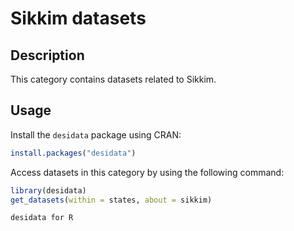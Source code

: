 
# Sikkim datasets
## Description
This category contains datasets related to Sikkim.
## Usage
Install the `desidata` package using CRAN:
```r
install.packages("desidata")
```
Access datasets in this category by using the following command:
```r
library(desidata)
get_datasets(within = states, about = sikkim)
```
`desidata for R`
